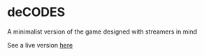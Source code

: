 # deCODES

A minimalist version of the game designed with streamers in mind

See a live version [here](https://decodes.trvr.sh)
